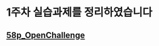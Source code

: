 1주차 실습과제를 정리하였습니다
==========

## [58p_OpenChallenge](https://gubbib.github.io/webpgm/1Week/58p_OpenChallenge/index.html)

